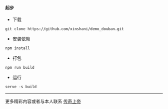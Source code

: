 #### 起步
* 下载
``` 
git clone https://github.com/xinshani/demo_douban.git
```
* 安装依赖
```
npm install
```
* 打包
```
npm run build
```
* 运行
```
serve -s build
```
***
更多精彩内容或者与本人联系
[传奇上帝](http://www.leggod.com)
